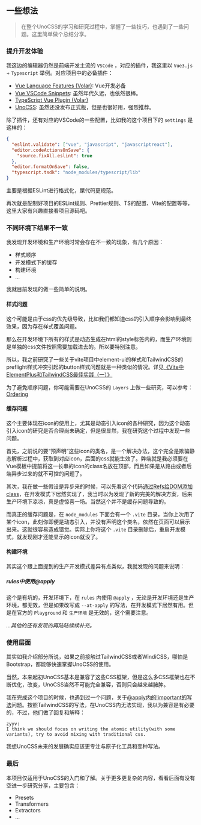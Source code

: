 ## 一些想法

> 在整个UnoCSS的学习和研究过程中，掌握了一些技巧，也遇到了一些问题。这里简单做个总结分享。

### 提升开发体验

我这边的编辑器仍然是前端开发主流的 `VSCode` ，对应的插件，我这里以 `Vue3.js` + `Typescript` 举例。对应项目中的必备插件：

- [Vue Language Features (Volar)](https://marketplace.visualstudio.com/items?itemName=Vue.volar): Vue开发必备
- [Vue VSCode Snippets](https://marketplace.visualstudio.com/items?itemName=sdras.vue-vscode-snippets): 虽然年代久远，也依然很棒。
- [TypeScript Vue Plugin (Volar)](https://marketplace.visualstudio.com/items?itemName=Vue.vscode-typescript-vue-plugin)
- [UnoCSS](https://marketplace.visualstudio.com/items?itemName=antfu.unocss): 虽然还没发布正式版，但是也很好用，强烈推荐。

除了插件，还有对应的VSCode的一些配置，比如我的这个项目下的 `settings` 是这样的：

```json
{
  "eslint.validate": ["vue", "javascript", "javascriptreact"],
  "editor.codeActionsOnSave": {
    "source.fixAll.eslint": true
  },
  "editor.formatOnSave": false,
  "typescript.tsdk": "node_modules/typescript/lib"
}
```

主要是根据ESLint进行格式化，屎代码更规范。

再次就是配制好项目的ESLint规则、Prettier规则、TS的配置、Vite的配置等等，这里大家有兴趣直接看项目源码吧。

### 不同环境下结果不一致

我发现开发环境和生产环境时常会存在不一致的现象，有几个原因：

- 样式顺序
- 开发模式下的缓存
- 构建环境
- ...

我就目前发现的做一些简单的说明。

#### 样式问题

这个可能是由于css的优先级导致，比如我们都知道css的引入顺序会影响到最终效果，因为存在样式覆盖问题。

那么在开发环境下所有的样式是动态生成在html的style标签内的，而生产环境则是单独的css文件按照需要加载进去的。所以要特别注意。

所以，我之前研究了一些关于vite项目中element-ui的样式和TailwindCSS的preflight样式冲突引起的button样式问题就是一种类似的情况。详见[《Vite中ElementPlus和TailwindCSS最佳实践（一）》](https://www.whidy.net/vite-use-elementplus-and-tailwindcss-best-practice-1st)

为了避免顺序问题，你可能需要在UnoCSS的 `Layers` 上做一些研究，可以参考：[Ordering](https://unocss.dev/config/layers#ordering)

#### 缓存问题

这个主要体现在icon的使用上，尤其是动态引入icon的各种研究，因为这个动态引入icon的研究是否合理尚未确定，但是很显然，我在研究这个过程中发现一些问题。

首先，之前说的要“预声明”这些icon的类名，是一个解决办法，这个完全是欺骗静态解析过程中，获取到对应icon，后面的css就能生效了。弊端就是我必须要在Vue模板中提前将这一长串的icon的class名放在顶部，而且如果是从路由或者后端异步过来的就不可控的问题了。

其次，我在做一些假设是异步来的时候，可以先看这个代码[通过Refs给DOM添加class](https://github.com/whidy/UnoCSS-Study-Examples/commit/1d07b5df19a562580103668c9ecbcbaf8ecccd66#diff-5fe2e524f38b65d2fa9cb305992f29d03d0f465a185c721e865ae83e1d25f7f3)，在开发模式下居然实现了，我当时以为发现了新的完美的解决方案，后来生产环境下凉凉，真是虚惊喜一场。当然这个并不是缓存问题导致的。

而真正的缓存问题是，在 `node_modules` 下面会有一个 `.vite` 目录，当你上次用了某个icon，此刻你即便是动态引入，并没有声明这个类名，依然在页面可以展示出来。这就很容易造成错觉。实际上你将这个 `.vite` 目录删除后，重启开发模式，就发现刚才还能显示的icon就没了。

#### 构建环境

其实这个跟上面提到的生产开发模式差异有点类似，我就发现的问题来说明：

##### rules中使用@apply

这个是有坑的，开发环境下，在 `rules` 内使用 `@apply` ，无论是开发环境还是生产环境，都无效，但是如果改写成 `--at-apply` 的写法，在开发模式下居然有用。但是在官方的 `Playground` 和 `生产环境` 是无效的，这个需要注意。

_...其他的还有发现的再陆陆续续补充。_

### 使用层面

其实如我介绍部分所说，如果之前接触过TailwindCSS或者WindiCSS，哪怕是Bootstrap，都能够快速掌握UnoCSS的使用。

当然，本来起初UnoCSS基本是兼容了这些CSS框架，但是这么多CSS框架也在不断优化，改变，UnoCSS当然不可能完全兼容，否则只会越来越臃肿。

我在完成这个项目的时候，也遇到过一个问题，关于[@apply内的!important的写法](https://github.com/unocss/unocss/issues/2982)问题。按照TailwindCSS的写法，在UnoCSS内无法实现，我以为兼容是有必要的，不过，他们做了回复和解释：

```
zyyv:
I think we should focus on writing the atomic utility(with some variants), try to avoid mixing with traditional css.
```

我想UnoCSS未来的发展确实应该更专注与原子化工具和变种写法。

### 最后

本项目仅适用于UnoCSS的入门和了解。关于更多更复杂的内容，看看后面有没有空进一步研究分享，主要包含：

* Presets
* Transformers
* Extractors
* ...
